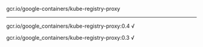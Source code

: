 gcr.io/google-containers/kube-registry-proxy 

----
gcr.io/google_containers/kube-registry-proxy:0.4 √

gcr.io/google_containers/kube-registry-proxy:0.3 √

